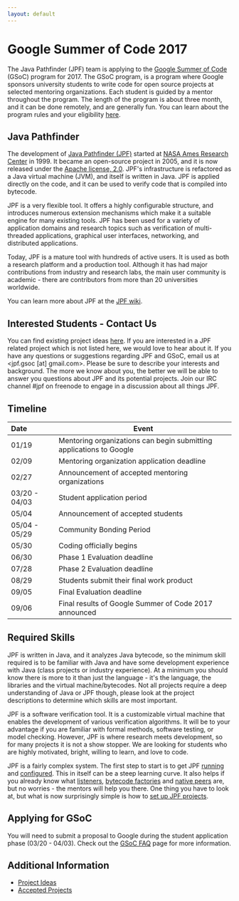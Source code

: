 ```yaml
---
layout: default
---
```


# Google Summer of Code 2017 #

The Java Pathfinder (JPF) team is applying to the [Google Summer of Code](https://developers.google.com/open-source/gsoc/) (GSoC) program for 2017. The GSoC program, is a program where Google sponsors university students to write code for open source projects at selected mentoring organizations. Each student is guided by a mentor throughout the program. The length of the program is about three month, and it can be done remotely, and are generally fun. You can learn about the program rules and your eligibility [here](https://summerofcode.withgoogle.com/rules/).

## Java Pathfinder ##

The development of [Java Pathfinder (JPF)](http://babelfish.arc.nasa.gov/trac/jpf/wiki/WikiStart)  started at [NASA Ames Research Center](http://www.nasa.gov/centers/ames/home/index.html) in 1999. It became an open-source project in 2005, and it is now released under the [Apache license, 2.0](http://www.apache.org/licenses/LICENSE-2.0). JPF's infrastructure is refactored as a Java virtual machine (JVM), and itself is written in Java. JPF is applied directly on the code, and it can be used to verify code that is compiled into bytecode.

JPF is a very flexible tool. It offers a highly configurable structure, and introduces numerous extension mechanisms which make it a suitable engine for many existing tools. JPF has been used for a variety of application domains and research topics such as verification of multi-threaded applications, graphical user interfaces, networking, and distributed applications. 

Today, JPF is a mature tool with hundreds of active users. It is used as both a research platform and a production tool. Although it has had major contributions from industry and research labs, the main user community is academic - there are contributors from more than 20 universities worldwide.

You can learn more about JPF at the [JPF wiki](http://babelfish.arc.nasa.gov/trac/jpf/wiki).

## Interested Students - Contact Us ##

You can find existing project ideas [here](wiki:projects/projects). If you are interested in a JPF related project which is not listed here, we would love to hear about it. If you have any questions or suggestions regarding JPF and GSoC, email us at \<jpf.gsoc [at] gmail.com\>. Please be sure to describe your interests and background. The more we know about you, the better we will be able to answer you questions about JPF and its potential projects. Join our IRC channel #jpf on freenode to engage in a discussion about all things JPF.

## Timeline ##

| Date | Event |
| :------------- | ------------- |  
| 01/19 | Mentoring organizations can begin submitting applications to Google |  
| 02/09 | Mentoring organization application deadline |  
| 02/27 | Announcement of accepted mentoring organizations |  
| 03/20 - 04/03 | Student application period |  
| 05/04 | Announcement of accepted students |  
| 05/04 - 05/29 | Community Bonding Period |  
| 05/30 | Coding officially begins |  
| 06/30 | Phase 1 Evaluation deadline |  
| 07/28 | Phase 2 Evaluation deadline |  
| 08/29 | Students submit their final work product |  
| 09/05 | Final Evaluation deadline |  
| 09/06 | Final results of Google Summer of Code 2017 announced |  


## Required Skills ##

JPF is written in Java, and it analyzes Java bytecode, so the minimum skill required is to be familiar with Java and have some development experience with Java (class projects or industry experience). At a minimum you should know there is more to it than just the language - it's the language, the libraries and the virtual machine/bytecodes. Not all projects require a deep understanding of Java or JPF though, please look at the project descriptions to determine which skills are most important.

JPF is a software verification tool. It is a customizable virtual machine that enables the development of various verification algorithms. It will be to your advantage if you are familiar with formal methods, software testing, or model checking. However, JPF is where research meets development, so for many projects it is not a show stopper. We are looking for students who are highly motivated, bright, willing to learn, and love to code.

JPF is a fairly complex system. The first step to start is to get JPF [running](http://babelfish.arc.nasa.gov/trac/jpf/wiki/user/run) and [configured](http://babelfish.arc.nasa.gov/trac/jpf/wiki/user/config). This in itself can be a steep learning curve. It also helps if you already know what [listeners](http://babelfish.arc.nasa.gov/trac/jpf/wiki/devel/listener), [bytecode factories](http://babelfish.arc.nasa.gov/trac/jpf/wiki/devel/bytecode_factory) and [native peers](http://babelfish.arc.nasa.gov/trac/jpf/wiki/devel/mji) are, but no worries - the mentors will help you there. One thing you have to look at, but what is now surprisingly simple is how to [set up JPF projects](http://babelfish.arc.nasa.gov/trac/jpf/wiki/devel/create_project).

## Applying for GSoC ##

You will need to submit a proposal to Google during the student application phase (03/20 - 04/03). Check out the [GSoC FAQ](https://developers.google.com/open-source/gsoc/faq) page for more information. 

## Additional Information
   * [Project Ideas](JPF-and-Google-Summer-of-Code-2017-Project-Ideas)
   * [Accepted Projects](Google-Summer-of-Code-2017-Accepted-Projects)
